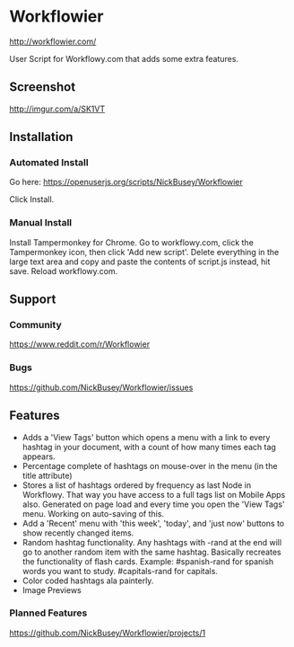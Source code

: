# Workflowier

http://workflowier.com/

User Script for Workflowy.com that adds some extra features.

## Screenshot

http://imgur.com/a/SK1VT

## Installation

### Automated Install

Go here: https://openuserjs.org/scripts/NickBusey/Workflowier

Click Install.

### Manual Install
Install Tampermonkey for Chrome. Go to workflowy.com, click the Tampermonkey icon, then click 'Add new script'. Delete everything in the large text area and copy and paste the contents of script.js instead, hit save. Reload workflowy.com.

## Support

### Community

https://www.reddit.com/r/Workflowier

### Bugs

https://github.com/NickBusey/Workflowier/issues

## Features

 - Adds a 'View Tags' button which opens a menu with a link to every hashtag in your document, with a count of how many times each tag appears.
 - Percentage complete of hashtags on mouse-over in the menu (in the title attribute)
 - Stores a list of hashtags ordered by frequency as last Node in Workflowy. That way you have access to a full tags list on Mobile Apps also. Generated on page load and every time you open the 'View Tags' menu. Working on auto-saving of this.
 - Add a 'Recent' menu with 'this week', 'today', and 'just now' buttons to show recently changed items.
 - Random hashtag functionality. Any hashtags with -rand at the end will go to another random item with the same hashtag. Basically recreates the functionality of flash cards.
  Example: #spanish-rand for spanish words you want to study. #capitals-rand for capitals.
 - Color coded hashtags ala painterly.
 - Image Previews

### Planned Features

https://github.com/NickBusey/Workflowier/projects/1
